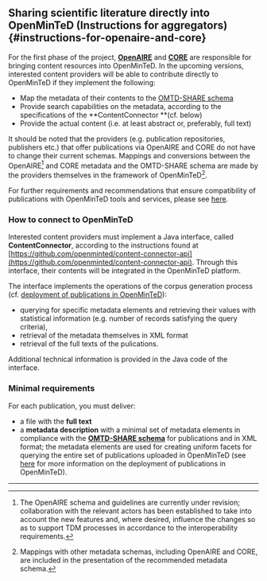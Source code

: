 ## Sharing scientific literature directly into OpenMinTeD \(Instructions for aggregators\) {#instructions-for-openaire-and-core}

For the first phase of the project, [**OpenAIRE**](https://www.openaire.eu/) and [**CORE**](https://core.ac.uk/) are responsible for bringing content resources into OpenMinTeD. In the upcoming versions, interested content providers will be able to contribute directly to OpenMinTeD if they implement the following:

* Map the metadata of their contents to the [OMTD-SHARE schema](/the_omtd-share_metadata_schema.md)
* Provide search capabilities on the metadata, according to the specifications of the **ContentConnector **\(cf. below\)
* Provide the actual content \(i.e. at least abstract or, preferably, full text\)

It should be noted that the providers \(e.g. publication repositories, publishers etc.\) that offer publications via OpenAIRE and CORE do not have to change their current schemas. Mappings and conversions between the OpenAIRE[^1] and CORE metadata and the OMTD-SHARE schema are made by the providers themselves in the framework of OpenMinTeD[^2].

For further requirements and recommendations that ensure compatibility of publications with OpenMinTeD tools and services, please see [here](/recommendations-for-publishers.md).

### How to connect to OpenMinTeD

Interested content providers must implement a Java interface, called **ContentConnector**, according to the instructions found at [https://github.com/openminted/content-connector-api](https://github.com/openminted/content-connector-api). Through this interface, their contents will be integrated in the OpenMinTeD platform.

The interface implements the operations of the corpus generation process \(cf. [deployment of publications in OpenMinTeD](/deployment-scenario-of-publications-in-openminted.md)\):

* querying for specific metadata  elements and retrieving their values with statistical information \(e.g. number of records satisfying the query criteria\), 
* retrieval of the metadata themselves in XML format 
* retrieval of the full texts of the pulications.

Additional technical information is provided in the Java code of the interface.

### Minimal requirements

For each publication, you must deliver:

* a file with the **full text** 
* a **metadata description** with a minimal set of metadata elements in compliance with the [**OMTD-SHARE schema**](/the_omtd-share_metadata_schema.md) for publications and in XML format; the metadata elements are used for creating uniform facets for querying the entire set of publications uploaded in OpenMinTeD \(see [here](/deployment-scenario-of-publications-in-openminted.md) for more information on the deployment of publications in OpenMinTeD\).



---

[^1]: The OpenAIRE schema and guidelines are currently under revision; collaboration with the relevant actors has been established to take into account the new features and, where desired, influence the changes so as to support TDM processes in accordance to the interoperability requirements.

[^2]: Mappings with other metadata schemas, including OpenAIRE and CORE, are included in the presentation of the recommended metadata schema.

